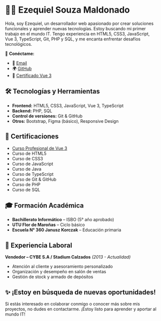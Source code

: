 # 👨‍💻 Ezequiel Souza Maldonado

Hola, soy Ezequiel, un desarrollador web apasionado por crear soluciones funcionales y aprender nuevas tecnologías. Estoy buscando mi primer trabajo en el mundo IT. Tengo experiencia en HTML5, CSS3, JavaScript, Vue 3, TypeScript, Git, PHP y SQL, y me encanta enfrentar desafíos tecnológicos.

🔗 **Conéctame:**

- 📧 [Email](mailto:ezequiel.souza.18@gmail.com)
- 🌍 [GitHub](https://github.com/eze2803)
- 📜 [Certificado Vue 3](https://campus-ademass.com/aut/15162)

## 🛠️ Tecnologías y Herramientas

- **Frontend:** HTML5, CSS3, JavaScript, Vue 3, TypeScript
- **Backend:** PHP, SQL
- **Control de versiones:** Git & GitHub
- **Otros:** Bootstrap, Figma (básico), Responsive Design

## 📄 Certificaciones

- [Curso Profesional de Vue 3](https://campus-ademass.com/aut/15162)
- Curso de HTML5
- Curso de CSS3
- Curso de JavaScript
- Curso de Java
- Curso de TypeScript
- Curso de Git & GitHub
- Curso de PHP
- Curso de SQL

## 🎓 Formación Académica

- **Bachillerato Informático** – ISBO (5° año aprobado)
- **UTU Flor de Maroñas** – Ciclo básico
- **Escuela N° 360 Janusz Korczak** – Educación primaria

## 💼 Experiencia Laboral

**Vendedor – CYBE S.A / Stadium Calzados** *(2013 - Actualidad)*  
- Atención al cliente y asesoramiento personalizado  
- Organización y desempeño en salón de ventas  
- Gestión de stock y armado de depósitos

## ✨ ¡Estoy en búsqueda de nuevas oportunidades!  
Si estás interesado en colaborar conmigo o conocer más sobre mis proyectos, no dudes en contactarme. ¡Estoy listo para aprender y aportar al mundo IT!
